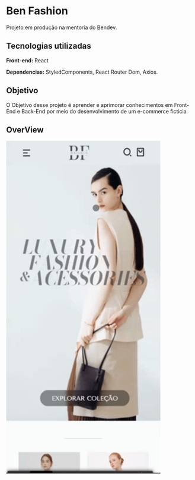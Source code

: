 
# Ben Fashion

Projeto em produção na mentoria do Bendev.


## Tecnologias utilizadas

**Front-end:**  React

**Dependencias:** StyledComponents, React Router Dom, Axios.





## Objetivo

O Objetivo desse projeto é aprender e aprimorar conhecimentos em Front-End e Back-End por meio do
desenvolvimento de um e-commerce ficticia 

## OverView
<img src="Overview.gif"  width="416px" height="896px" alt="">
